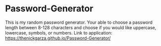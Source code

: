 # Password-Generator
This is my random password generator. Your able to choose a password length between 8-128 characters and choose if you would like uppercase, lowercase, symbols, or numbers.
Link to application: https://thenickgarza.github.io/Password-Generator/
